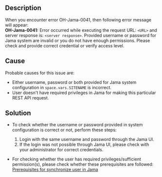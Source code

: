 ## Description

When you encounter error OH-Jama-0041, then following error message will appear:  
**OH-Jama-0041:** Error occurred while executing the request URL: `<URL>` and server response is: `<server response>`. Provided username or password for Jama system are invalid or you do not have enough permissions. Please check and provide correct credential or verify access level.

## Cause

Probable causes for this issue are:

- Either username, password or both provided for Jama system configuration in <code class="expression">space.vars.SITENAME</code> is incorrect.
- User doesn't have required privileges in Jama for making this particular REST API request.

## Solution

- To check whether the username or password provided in system configuration is correct or not, perform these steps:
  1. Login with the same username and password through the Jama UI.
  2. If the login was not possible through Jama UI, please check with your administrator for correct credentials.

- For checking whether the user has required privileges/sufficient permission(s), please check whether these prerequisites are followed:  
  [Prerequisites for synchronize user in Jama](../../../../connectors/jama.md#user-privileges)
